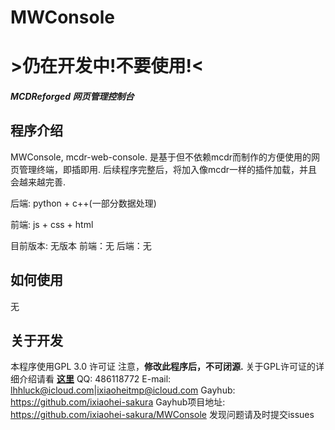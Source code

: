# MWConsole
# >**仍在开发中!不要使用!**<
##### MCDReforged 网页管理控制台

## 程序介绍

MWConsole, mcdr-web-console.
是基于但不依赖mcdr而制作的方便使用的网页管理终端，即插即用.
后续程序完整后，将加入像mcdr一样的插件加载，并且会越来越完善.

后端: python + c++(一部分数据处理)

前端: js + css + html

目前版本: 无版本
前端：无
后端：无

## 如何使用
无
## 关于开发
本程序使用GPL 3.0 许可证
注意，**修改此程序后，不可闭源.** 关于GPL许可证的详细介绍请看 **[这里](https://choosealicense.com/licenses/gpl-3.0/)**
QQ: 486118772
E-mail: lhhluck@icloud.com|ixiaoheitmp@icloud.com
Gayhub: https://github.com/ixiaohei-sakura
Gayhub项目地址: https://github.com/ixiaohei-sakura/MWConsole
发现问题请及时提交issues
